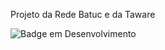 Projeto da Rede Batuc e da Taware

![Badge em Desenvolvimento](http://img.shields.io/static/v1?label=STATUS&message=EM%20DESENVOLVIMENTO&color=GREEN&style=for-the-badge)

